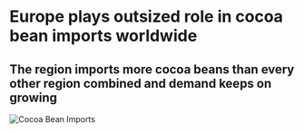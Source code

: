 # Europe plays outsized role in cocoa bean imports worldwide

## The region imports more cocoa beans than every other region combined and demand keeps on growing

![Cocoa Bean Imports](https://user-images.githubusercontent.com/77891400/109381552-eefac380-788f-11eb-8a77-916d35bca422.jpg)
